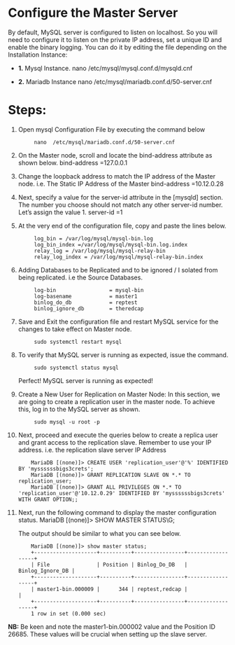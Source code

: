 
# Configure the Master Server

By default, MySQL server is configured to listen on localhost. So you will need to configure it to listen on the private IP address, set a unique ID and enable the binary logging. You can do it by editing the file depending on the Installation Instance:

 - **1.** Mysql Instance. 
 			nano  /etc/mysql/mysql.conf.d/mysqld.cnf

 - **2.** Mariadb Instance
 			nano  /etc/mysql/mariadb.conf.d/50-server.cnf


# Steps:


1. Open mysql Configuration File by executing the command below

			nano  /etc/mysql/mariadb.conf.d/50-server.cnf

2. On the Master node, scroll and locate the bind-address attribute as shown below.
			bind-address 	 =127.0.0.1

3. Change the loopback address to match the IP address of the Master node. i.e. The Static IP Address of the Master
			bind-address  	=10.12.0.28

4. Next, specify a value for the server-id attribute in the [mysqld] section. The number you choose should not match any other server-id number. Let’s assign the value 1.
			server-id	 =1
5. At the very end of the configuration file, copy and paste the lines below.

			log_bin = /var/log/mysql/mysql-bin.log
			log_bin_index =/var/log/mysql/mysql-bin.log.index
			relay_log = /var/log/mysql/mysql-relay-bin
			relay_log_index = /var/log/mysql/mysql-relay-bin.index

6. Adding Databases to be Replicated and to be ignored / I solated from being replicated. i.e the Source Databases.

			log-bin                 = mysql-bin
			log-basename            = master1
			binlog_do_db            = reptest
			binlog_ignore_db        = theredcap


7. Save and Exit the configuration file and restart MySQL service for the changes to take effect on Master node.
	
			sudo systemctl restart mysql

8. To verify that MySQL server is running as expected, issue the command.

			sudo systemctl status mysql

	Perfect! MySQL server is running as expected!

9. Create a New User for Replication on Master Node: In this section, we are going to create a replication user in the master node. To achieve this, log in to the MySQL server as shown.
	
			sudo mysql -u root -p

10. Next, proceed and execute the queries below to create a replica user and grant access to the replication slave. Remember to use your IP address. i.e. the replication slave server IP Address

			MariaDB [(none)]> CREATE USER 'replication_user'@'%' IDENTIFIED BY 'myssssssbigs3crets';
			MariaDB [(none)]> GRANT REPLICATION SLAVE ON *.* TO replication_user;
			MariaDB [(none)]> GRANT ALL PRIVILEGES ON *.* TO 'replication_user'@'10.12.0.29' IDENTIFIED BY 'myssssssbigs3crets' WITH GRANT OPTION;;

11. Next, run the following command to display the master configuration status.
	MariaDB [(none)]> SHOW MASTER STATUS\G;

	The output should be similar to what you can see below.

			MariaDB [(none)]> show master status;
			+--------------------+----------+----------------+------------------+
			| File               | Position | Binlog_Do_DB   | Binlog_Ignore_DB |
			+--------------------+----------+----------------+------------------+
			| master1-bin.000009 |      344 | reptest,redcap |                  |
			+--------------------+----------+----------------+------------------+
			1 row in set (0.000 sec)


**NB:** Be keen and note the master1-bin.000002 value and the Position ID 26685. These values will be crucial when setting up the slave server.
